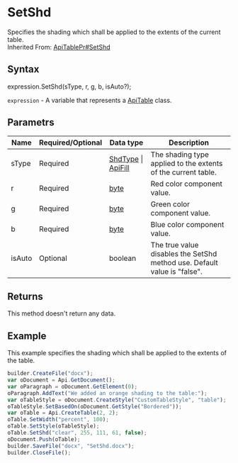 # SetShd

Specifies the shading which shall be applied to the extents of the current table.<br>Inherited From: [ApiTablePr#SetShd](../../ApiTablePr/Methods/SetShd.md)

## Syntax

expression.SetShd(sType, r, g, b, isAuto?);

`expression` - A variable that represents a [ApiTable](../ApiTable.md) class.

## Parametrs

| **Name** | **Required/Optional** | **Data type** | **Description** |
| ------------- | ------------- | ------------- | ------------- |
| sType | Required | [ShdType](../../../Enumerations/ShdType.md) &#124; [ApiFill](../../ApiFill/ApiFill.md) | The shading type applied to the extents of the current table. |
| r | Required | [byte](../../../Enumerations/byte.md) | Red color component value. |
| g | Required | [byte](../../../Enumerations/byte.md) | Green color component value. |
| b | Required | [byte](../../../Enumerations/byte.md) | Blue color component value. |
| isAuto | Optional | boolean | The true value disables the SetShd method use. Default value is "false". |

## Returns

This method doesn't return any data.

## Example

This example specifies the shading which shall be applied to the extents of the table.

```javascript
builder.CreateFile("docx");
var oDocument = Api.GetDocument();
var oParagraph = oDocument.GetElement(0);
oParagraph.AddText("We added an orange shading to the table:");
var oTableStyle = oDocument.CreateStyle("CustomTableStyle", "table");
oTableStyle.SetBasedOn(oDocument.GetStyle("Bordered"));
var oTable = Api.CreateTable(2, 2);
oTable.SetWidth("percent", 100);
oTable.SetStyle(oTableStyle);
oTable.SetShd("clear", 255, 111, 61, false);
oDocument.Push(oTable);
builder.SaveFile("docx", "SetShd.docx");
builder.CloseFile();
```
